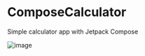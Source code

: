# ComposeCalculator
Simple calculator app with Jetpack Compose
  
![image](https://github.com/boykoss/ComposeCalculator/assets/84905576/0faf06f2-3aa8-448c-85fd-6e2f118f3792)
